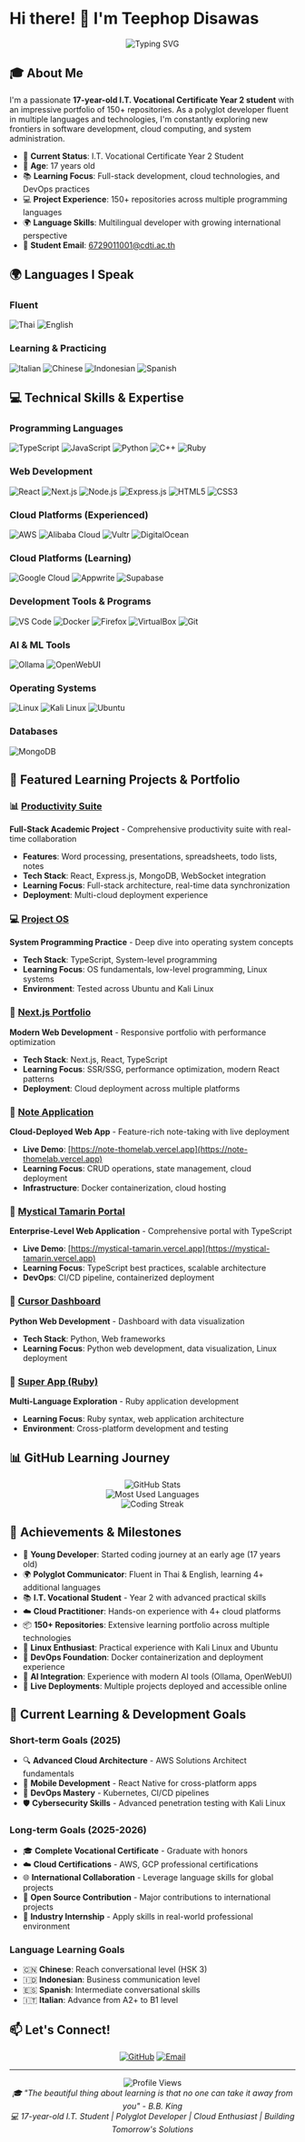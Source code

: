 # Hi there! 👋 I'm Teephop Disawas

<div align="center">
  <img src="https://readme-typing-svg.herokuapp.com?font=Fira+Code&pause=1000&width=600&lines=17-year-old+I.T.+Student;Polyglot+Developer;Cloud+%26+DevOps+Enthusiast;Full-Stack+Web+Developer;Always+Learning+%26+Growing" alt="Typing SVG" />
</div>

## 🎓 About Me

I'm a passionate **17-year-old I.T. Vocational Certificate Year 2 student** with an impressive portfolio of 150+ repositories. As a polyglot developer fluent in multiple languages and technologies, I'm constantly exploring new frontiers in software development, cloud computing, and system administration.

- 🎯 **Current Status**: I.T. Vocational Certificate Year 2 Student
- 🎂 **Age**: 17 years old
- 📚 **Learning Focus**: Full-stack development, cloud technologies, and DevOps practices
- 💻 **Project Experience**: 150+ repositories across multiple programming languages
- 🌍 **Language Skills**: Multilingual developer with growing international perspective
- 📧 **Student Email**: 6729011001@cdti.ac.th

## 🌍 Languages I Speak

### Fluent
![Thai](https://img.shields.io/badge/🇹🇭_Thai-Native-green?style=flat-square)
![English](https://img.shields.io/badge/🇺🇸_English-B2_Level-blue?style=flat-square)

### Learning & Practicing
![Italian](https://img.shields.io/badge/🇮🇹_Italian-A2+-orange?style=flat-square)
![Chinese](https://img.shields.io/badge/🇨🇳_Chinese-Learning-red?style=flat-square)
![Indonesian](https://img.shields.io/badge/🇮🇩_Indonesian-Learning-purple?style=flat-square)
![Spanish](https://img.shields.io/badge/🇪🇸_Spanish-Learning-yellow?style=flat-square)

## 💻 Technical Skills & Expertise

### Programming Languages
![TypeScript](https://img.shields.io/badge/-TypeScript-3178C6?style=flat-square&logo=typescript&logoColor=white)
![JavaScript](https://img.shields.io/badge/-JavaScript-F7DF1E?style=flat-square&logo=javascript&logoColor=black)
![Python](https://img.shields.io/badge/-Python-3776AB?style=flat-square&logo=python&logoColor=white)
![C++](https://img.shields.io/badge/-C++-00599C?style=flat-square&logo=c%2B%2B&logoColor=white)
![Ruby](https://img.shields.io/badge/-Ruby-CC342D?style=flat-square&logo=ruby&logoColor=white)

### Web Development
![React](https://img.shields.io/badge/-React-61DAFB?style=flat-square&logo=react&logoColor=black)
![Next.js](https://img.shields.io/badge/-Next.js-000000?style=flat-square&logo=next.js&logoColor=white)
![Node.js](https://img.shields.io/badge/-Node.js-339933?style=flat-square&logo=node.js&logoColor=white)
![Express.js](https://img.shields.io/badge/-Express.js-000000?style=flat-square&logo=express&logoColor=white)
![HTML5](https://img.shields.io/badge/-HTML5-E34F26?style=flat-square&logo=html5&logoColor=white)
![CSS3](https://img.shields.io/badge/-CSS3-1572B6?style=flat-square&logo=css3&logoColor=white)

### Cloud Platforms (Experienced)
![AWS](https://img.shields.io/badge/-AWS-232F3E?style=flat-square&logo=amazon-aws&logoColor=white)
![Alibaba Cloud](https://img.shields.io/badge/-Alibaba_Cloud-FF6A00?style=flat-square&logo=alibaba-cloud&logoColor=white)
![Vultr](https://img.shields.io/badge/-Vultr-007BFC?style=flat-square&logo=vultr&logoColor=white)
![DigitalOcean](https://img.shields.io/badge/-DigitalOcean-0080FF?style=flat-square&logo=digitalocean&logoColor=white)

### Cloud Platforms (Learning)
![Google Cloud](https://img.shields.io/badge/-Google_Cloud-4285F4?style=flat-square&logo=google-cloud&logoColor=white)
![Appwrite](https://img.shields.io/badge/-Appwrite-FD366E?style=flat-square&logo=appwrite&logoColor=white)
![Supabase](https://img.shields.io/badge/-Supabase-3ECF8E?style=flat-square&logo=supabase&logoColor=white)

### Development Tools & Programs
![VS Code](https://img.shields.io/badge/-VS_Code-007ACC?style=flat-square&logo=visual-studio-code&logoColor=white)
![Docker](https://img.shields.io/badge/-Docker-2496ED?style=flat-square&logo=docker&logoColor=white)
![Firefox](https://img.shields.io/badge/-Firefox-FF7139?style=flat-square&logo=firefox&logoColor=white)
![VirtualBox](https://img.shields.io/badge/-VirtualBox-183A61?style=flat-square&logo=virtualbox&logoColor=white)
![Git](https://img.shields.io/badge/-Git-F05032?style=flat-square&logo=git&logoColor=white)

### AI & ML Tools
![Ollama](https://img.shields.io/badge/-Ollama-000000?style=flat-square&logo=ollama&logoColor=white)
![OpenWebUI](https://img.shields.io/badge/-OpenWebUI-FF6B35?style=flat-square&logoColor=white)

### Operating Systems
![Linux](https://img.shields.io/badge/-Linux-FCC624?style=flat-square&logo=linux&logoColor=black)
![Kali Linux](https://img.shields.io/badge/-Kali_Linux-557C94?style=flat-square&logo=kali-linux&logoColor=white)
![Ubuntu](https://img.shields.io/badge/-Ubuntu-E95420?style=flat-square&logo=ubuntu&logoColor=white)

### Databases
![MongoDB](https://img.shields.io/badge/-MongoDB-47A248?style=flat-square&logo=mongodb&logoColor=white)

## 🚀 Featured Learning Projects & Portfolio

### 📊 [Productivity Suite](https://github.com/tdisawas0github/productivity-suite)
**Full-Stack Academic Project** - Comprehensive productivity suite with real-time collaboration
- **Features**: Word processing, presentations, spreadsheets, todo lists, notes
- **Tech Stack**: React, Express.js, MongoDB, WebSocket integration
- **Learning Focus**: Full-stack architecture, real-time data synchronization
- **Deployment**: Multi-cloud deployment experience

### 💻 [Project OS](https://github.com/tdisawas0github/project-os)
**System Programming Practice** - Deep dive into operating system concepts
- **Tech Stack**: TypeScript, System-level programming
- **Learning Focus**: OS fundamentals, low-level programming, Linux systems
- **Environment**: Tested across Ubuntu and Kali Linux

### 🎨 [Next.js Portfolio](https://github.com/tdisawas0github/nextjs-portfolio)
**Modern Web Development** - Responsive portfolio with performance optimization
- **Tech Stack**: Next.js, React, TypeScript
- **Learning Focus**: SSR/SSG, performance optimization, modern React patterns
- **Deployment**: Cloud deployment across multiple platforms

### 📝 [Note Application](https://github.com/tdisawas0github/note)
**Cloud-Deployed Web App** - Feature-rich note-taking with live deployment
- **Live Demo**: [https://note-thomelab.vercel.app](https://note-thomelab.vercel.app)
- **Learning Focus**: CRUD operations, state management, cloud deployment
- **Infrastructure**: Docker containerization, cloud hosting

### 🌟 [Mystical Tamarin Portal](https://github.com/tdisawas0github/mystical-tamarin)
**Enterprise-Level Web Application** - Comprehensive portal with TypeScript
- **Live Demo**: [https://mystical-tamarin.vercel.app](https://mystical-tamarin.vercel.app)
- **Learning Focus**: TypeScript best practices, scalable architecture
- **DevOps**: CI/CD pipeline, containerized deployment

### 🐍 [Cursor Dashboard](https://github.com/tdisawas0github/cursor-dashboard)
**Python Web Development** - Dashboard with data visualization
- **Tech Stack**: Python, Web frameworks
- **Learning Focus**: Python web development, data visualization, Linux deployment

### 💎 [Super App (Ruby)](https://github.com/tdisawas0github/super-app)
**Multi-Language Exploration** - Ruby application development
- **Learning Focus**: Ruby syntax, web application architecture
- **Environment**: Cross-platform development and testing

## 📊 GitHub Learning Journey

<div align="center">
  <img src="https://github-readme-stats.vercel.app/api?username=tdisawas0github&show_icons=true&theme=radical&hide_border=true" alt="GitHub Stats" />
</div>

<div align="center">
  <img src="https://github-readme-stats.vercel.app/api/top-langs/?username=tdisawas0github&layout=compact&theme=radical&hide_border=true" alt="Most Used Languages" />
</div>

<div align="center">
  <img src="https://github-readme-streak-stats.herokuapp.com?user=tdisawas0github&theme=radical&hide_border=true" alt="Coding Streak" />
</div>

## 🎯 Achievements & Milestones

- 🎂 **Young Developer**: Started coding journey at an early age (17 years old)
- 🌍 **Polyglot Communicator**: Fluent in Thai & English, learning 4+ additional languages
- 📚 **I.T. Vocational Student** - Year 2 with advanced practical skills
- ☁️ **Cloud Practitioner**: Hands-on experience with 4+ cloud platforms
- 📦 **150+ Repositories**: Extensive learning portfolio across multiple technologies
- 🐧 **Linux Enthusiast**: Practical experience with Kali Linux and Ubuntu
- 🐳 **DevOps Foundation**: Docker containerization and deployment experience
- 🤖 **AI Integration**: Experience with modern AI tools (Ollama, OpenWebUI)
- 🚀 **Live Deployments**: Multiple projects deployed and accessible online

## 🌱 Current Learning & Development Goals

### Short-term Goals (2025)
- 🔍 **Advanced Cloud Architecture** - AWS Solutions Architect fundamentals
- 📱 **Mobile Development** - React Native for cross-platform apps
- 🐳 **DevOps Mastery** - Kubernetes, CI/CD pipelines
- 🛡️ **Cybersecurity Skills** - Advanced penetration testing with Kali Linux

### Long-term Goals (2025-2026)
- 🎓 **Complete Vocational Certificate** - Graduate with honors
- ☁️ **Cloud Certifications** - AWS, GCP professional certifications
- 🌐 **International Collaboration** - Leverage language skills for global projects
- 🚀 **Open Source Contribution** - Major contributions to international projects
- 💼 **Industry Internship** - Apply skills in real-world professional environment

### Language Learning Goals
- 🇨🇳 **Chinese**: Reach conversational level (HSK 3)
- 🇮🇩 **Indonesian**: Business communication level
- 🇪🇸 **Spanish**: Intermediate conversational skills
- 🇮🇹 **Italian**: Advance from A2+ to B1 level

## 📫 Let's Connect!

<div align="center">

[![GitHub](https://img.shields.io/badge/GitHub-100000?style=for-the-badge&logo=github&logoColor=white)](https://github.com/tdisawas0github)
[![Email](https://img.shields.io/badge/Student_Email-D14836?style=for-the-badge&logo=gmail&logoColor=white)](mailto:6729011001@cdti.ac.th)

</div>

---

<div align="center">
  <img src="https://komarev.com/ghpvc/?username=tdisawas0github&color=blueviolet&style=flat-square&label=Profile+Views" alt="Profile Views" />
</div>

<div align="center">
  <i>🎓 "The beautiful thing about learning is that no one can take it away from you" - B.B. King</i>
</div>

<div align="center">
  <i>💻 17-year-old I.T. Student | Polyglot Developer | Cloud Enthusiast | Building Tomorrow's Solutions</i>
</div>

